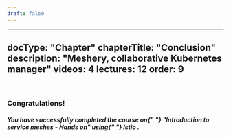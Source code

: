 ```yaml
---
draft: false
---
```


---
docType: "Chapter"
chapterTitle: "Conclusion"
description: "Meshery, collaborative Kubernetes manager"
videos: 4
lectures: 12
order: 9
---

<ChapterStyle>

<br />

<h3>Congratulations!</h3>

<h5>
  You have successfully completed the course on{" "}
  <b>"Introduction to service meshes - Hands on"</b> using{" "}
  <b>
    <em>Istio</em>
  </b>
  .
</h5>

</ChapterStyle>
